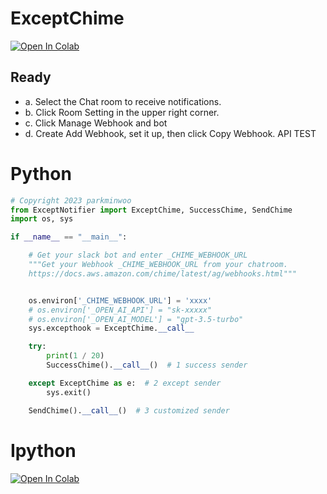 # ExceptChime
[![Open In Colab](https://colab.research.google.com/assets/colab-badge.svg)](https://colab.research.google.com/drive/1hUMMQ6He9M4MlspZ88J9kO8juxvC5b3a?usp=sharing)

## Ready
- a. Select the Chat room to receive notifications.
- b. Click Room Setting in the upper right corner.
- c. Click Manage Webhook and bot
- d. Create Add Webhook, set it up, then click Copy Webhook. API TEST <Br>



# Python
```python
# Copyright 2023 parkminwoo
from ExceptNotifier import ExceptChime, SuccessChime, SendChime
import os, sys

if __name__ == "__main__":

    # Get your slack bot and enter _CHIME_WEBHOOK_URL
    """Get your Webhook _CHIME_WEBHOOK_URL from your chatroom. 
    https://docs.aws.amazon.com/chime/latest/ag/webhooks.html"""


    os.environ['_CHIME_WEBHOOK_URL'] = 'xxxx'
    # os.environ['_OPEN_AI_API'] = "sk-xxxxx"
    # os.environ['_OPEN_AI_MODEL'] = "gpt-3.5-turbo"
    sys.excepthook = ExceptChime.__call__

    try:
        print(1 / 20)
        SuccessChime().__call__()  # 1 success sender

    except ExceptChime as e:  # 2 except sender
        sys.exit()

    SendChime().__call__()  # 3 customized sender
```

# Ipython
[![Open In Colab](https://colab.research.google.com/assets/colab-badge.svg)](https://colab.research.google.com/drive/1hUMMQ6He9M4MlspZ88J9kO8juxvC5b3a?usp=sharing)